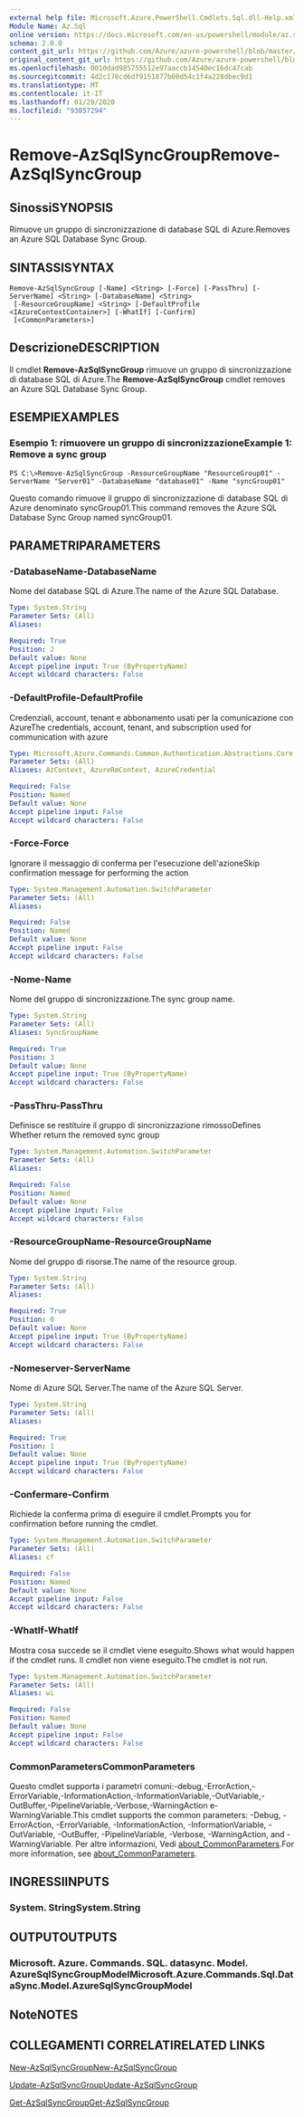 ```yaml
---
external help file: Microsoft.Azure.PowerShell.Cmdlets.Sql.dll-Help.xml
Module Name: Az.Sql
online version: https://docs.microsoft.com/en-us/powershell/module/az.sql/remove-azsqlsyncgroup
schema: 2.0.0
content_git_url: https://github.com/Azure/azure-powershell/blob/master/src/Sql/Sql/help/Remove-AzSqlSyncGroup.md
original_content_git_url: https://github.com/Azure/azure-powershell/blob/master/src/Sql/Sql/help/Remove-AzSqlSyncGroup.md
ms.openlocfilehash: 0010dad985755512e97aaccb14540ec16dc47cab
ms.sourcegitcommit: 4d2c178cd6df9151877b08d54c1f4a228dbec9d1
ms.translationtype: MT
ms.contentlocale: it-IT
ms.lasthandoff: 01/29/2020
ms.locfileid: "93857294"
---
```

# <span data-ttu-id="5ac88-101">Remove-AzSqlSyncGroup</span><span class="sxs-lookup"><span data-stu-id="5ac88-101">Remove-AzSqlSyncGroup</span></span>

## <span data-ttu-id="5ac88-102">Sinossi</span><span class="sxs-lookup"><span data-stu-id="5ac88-102">SYNOPSIS</span></span>
<span data-ttu-id="5ac88-103">Rimuove un gruppo di sincronizzazione di database SQL di Azure.</span><span class="sxs-lookup"><span data-stu-id="5ac88-103">Removes an Azure SQL Database Sync Group.</span></span>

## <span data-ttu-id="5ac88-104">SINTASSI</span><span class="sxs-lookup"><span data-stu-id="5ac88-104">SYNTAX</span></span>

```
Remove-AzSqlSyncGroup [-Name] <String> [-Force] [-PassThru] [-ServerName] <String> [-DatabaseName] <String>
 [-ResourceGroupName] <String> [-DefaultProfile <IAzureContextContainer>] [-WhatIf] [-Confirm]
 [<CommonParameters>]
```

## <span data-ttu-id="5ac88-105">Descrizione</span><span class="sxs-lookup"><span data-stu-id="5ac88-105">DESCRIPTION</span></span>
<span data-ttu-id="5ac88-106">Il cmdlet **Remove-AzSqlSyncGroup** rimuove un gruppo di sincronizzazione di database SQL di Azure.</span><span class="sxs-lookup"><span data-stu-id="5ac88-106">The **Remove-AzSqlSyncGroup** cmdlet removes an Azure SQL Database Sync Group.</span></span>

## <span data-ttu-id="5ac88-107">ESEMPI</span><span class="sxs-lookup"><span data-stu-id="5ac88-107">EXAMPLES</span></span>

### <span data-ttu-id="5ac88-108">Esempio 1: rimuovere un gruppo di sincronizzazione</span><span class="sxs-lookup"><span data-stu-id="5ac88-108">Example 1: Remove a sync group</span></span>
```
PS C:\>Remove-AzSqlSyncGroup -ResourceGroupName "ResourceGroup01" -ServerName "Server01" -DatabaseName "database01" -Name "syncGroup01"
```

<span data-ttu-id="5ac88-109">Questo comando rimuove il gruppo di sincronizzazione di database SQL di Azure denominato syncGroup01.</span><span class="sxs-lookup"><span data-stu-id="5ac88-109">This command removes the Azure SQL Database Sync Group named syncGroup01.</span></span>

## <span data-ttu-id="5ac88-110">PARAMETRI</span><span class="sxs-lookup"><span data-stu-id="5ac88-110">PARAMETERS</span></span>

### <span data-ttu-id="5ac88-111">-DatabaseName</span><span class="sxs-lookup"><span data-stu-id="5ac88-111">-DatabaseName</span></span>
<span data-ttu-id="5ac88-112">Nome del database SQL di Azure.</span><span class="sxs-lookup"><span data-stu-id="5ac88-112">The name of the Azure SQL Database.</span></span>

```yaml
Type: System.String
Parameter Sets: (All)
Aliases:

Required: True
Position: 2
Default value: None
Accept pipeline input: True (ByPropertyName)
Accept wildcard characters: False
```

### <span data-ttu-id="5ac88-113">-DefaultProfile</span><span class="sxs-lookup"><span data-stu-id="5ac88-113">-DefaultProfile</span></span>
<span data-ttu-id="5ac88-114">Credenziali, account, tenant e abbonamento usati per la comunicazione con Azure</span><span class="sxs-lookup"><span data-stu-id="5ac88-114">The credentials, account, tenant, and subscription used for communication with azure</span></span>

```yaml
Type: Microsoft.Azure.Commands.Common.Authentication.Abstractions.Core.IAzureContextContainer
Parameter Sets: (All)
Aliases: AzContext, AzureRmContext, AzureCredential

Required: False
Position: Named
Default value: None
Accept pipeline input: False
Accept wildcard characters: False
```

### <span data-ttu-id="5ac88-115">-Force</span><span class="sxs-lookup"><span data-stu-id="5ac88-115">-Force</span></span>
<span data-ttu-id="5ac88-116">Ignorare il messaggio di conferma per l'esecuzione dell'azione</span><span class="sxs-lookup"><span data-stu-id="5ac88-116">Skip confirmation message for performing the action</span></span>

```yaml
Type: System.Management.Automation.SwitchParameter
Parameter Sets: (All)
Aliases:

Required: False
Position: Named
Default value: None
Accept pipeline input: False
Accept wildcard characters: False
```

### <span data-ttu-id="5ac88-117">-Nome</span><span class="sxs-lookup"><span data-stu-id="5ac88-117">-Name</span></span>
<span data-ttu-id="5ac88-118">Nome del gruppo di sincronizzazione.</span><span class="sxs-lookup"><span data-stu-id="5ac88-118">The sync group name.</span></span>

```yaml
Type: System.String
Parameter Sets: (All)
Aliases: SyncGroupName

Required: True
Position: 3
Default value: None
Accept pipeline input: True (ByPropertyName)
Accept wildcard characters: False
```

### <span data-ttu-id="5ac88-119">-PassThru</span><span class="sxs-lookup"><span data-stu-id="5ac88-119">-PassThru</span></span>
<span data-ttu-id="5ac88-120">Definisce se restituire il gruppo di sincronizzazione rimosso</span><span class="sxs-lookup"><span data-stu-id="5ac88-120">Defines Whether return the removed sync group</span></span>

```yaml
Type: System.Management.Automation.SwitchParameter
Parameter Sets: (All)
Aliases:

Required: False
Position: Named
Default value: None
Accept pipeline input: False
Accept wildcard characters: False
```

### <span data-ttu-id="5ac88-121">-ResourceGroupName</span><span class="sxs-lookup"><span data-stu-id="5ac88-121">-ResourceGroupName</span></span>
<span data-ttu-id="5ac88-122">Nome del gruppo di risorse.</span><span class="sxs-lookup"><span data-stu-id="5ac88-122">The name of the resource group.</span></span>

```yaml
Type: System.String
Parameter Sets: (All)
Aliases:

Required: True
Position: 0
Default value: None
Accept pipeline input: True (ByPropertyName)
Accept wildcard characters: False
```

### <span data-ttu-id="5ac88-123">-Nomeserver</span><span class="sxs-lookup"><span data-stu-id="5ac88-123">-ServerName</span></span>
<span data-ttu-id="5ac88-124">Nome di Azure SQL Server.</span><span class="sxs-lookup"><span data-stu-id="5ac88-124">The name of the Azure SQL Server.</span></span>

```yaml
Type: System.String
Parameter Sets: (All)
Aliases:

Required: True
Position: 1
Default value: None
Accept pipeline input: True (ByPropertyName)
Accept wildcard characters: False
```

### <span data-ttu-id="5ac88-125">-Confermare</span><span class="sxs-lookup"><span data-stu-id="5ac88-125">-Confirm</span></span>
<span data-ttu-id="5ac88-126">Richiede la conferma prima di eseguire il cmdlet.</span><span class="sxs-lookup"><span data-stu-id="5ac88-126">Prompts you for confirmation before running the cmdlet.</span></span>

```yaml
Type: System.Management.Automation.SwitchParameter
Parameter Sets: (All)
Aliases: cf

Required: False
Position: Named
Default value: None
Accept pipeline input: False
Accept wildcard characters: False
```

### <span data-ttu-id="5ac88-127">-WhatIf</span><span class="sxs-lookup"><span data-stu-id="5ac88-127">-WhatIf</span></span>
<span data-ttu-id="5ac88-128">Mostra cosa succede se il cmdlet viene eseguito.</span><span class="sxs-lookup"><span data-stu-id="5ac88-128">Shows what would happen if the cmdlet runs.</span></span>
<span data-ttu-id="5ac88-129">Il cmdlet non viene eseguito.</span><span class="sxs-lookup"><span data-stu-id="5ac88-129">The cmdlet is not run.</span></span>

```yaml
Type: System.Management.Automation.SwitchParameter
Parameter Sets: (All)
Aliases: wi

Required: False
Position: Named
Default value: None
Accept pipeline input: False
Accept wildcard characters: False
```

### <span data-ttu-id="5ac88-130">CommonParameters</span><span class="sxs-lookup"><span data-stu-id="5ac88-130">CommonParameters</span></span>
<span data-ttu-id="5ac88-131">Questo cmdlet supporta i parametri comuni:-debug,-ErrorAction,-ErrorVariable,-InformationAction,-InformationVariable,-OutVariable,-OutBuffer,-PipelineVariable,-Verbose,-WarningAction e-WarningVariable.</span><span class="sxs-lookup"><span data-stu-id="5ac88-131">This cmdlet supports the common parameters: -Debug, -ErrorAction, -ErrorVariable, -InformationAction, -InformationVariable, -OutVariable, -OutBuffer, -PipelineVariable, -Verbose, -WarningAction, and -WarningVariable.</span></span> <span data-ttu-id="5ac88-132">Per altre informazioni, Vedi [about_CommonParameters](https://go.microsoft.com/fwlink/?LinkID=113216).</span><span class="sxs-lookup"><span data-stu-id="5ac88-132">For more information, see [about_CommonParameters](https://go.microsoft.com/fwlink/?LinkID=113216).</span></span>

## <span data-ttu-id="5ac88-133">INGRESSI</span><span class="sxs-lookup"><span data-stu-id="5ac88-133">INPUTS</span></span>

### <span data-ttu-id="5ac88-134">System. String</span><span class="sxs-lookup"><span data-stu-id="5ac88-134">System.String</span></span>

## <span data-ttu-id="5ac88-135">OUTPUT</span><span class="sxs-lookup"><span data-stu-id="5ac88-135">OUTPUTS</span></span>

### <span data-ttu-id="5ac88-136">Microsoft. Azure. Commands. SQL. datasync. Model. AzureSqlSyncGroupModel</span><span class="sxs-lookup"><span data-stu-id="5ac88-136">Microsoft.Azure.Commands.Sql.DataSync.Model.AzureSqlSyncGroupModel</span></span>

## <span data-ttu-id="5ac88-137">Note</span><span class="sxs-lookup"><span data-stu-id="5ac88-137">NOTES</span></span>

## <span data-ttu-id="5ac88-138">COLLEGAMENTI CORRELATI</span><span class="sxs-lookup"><span data-stu-id="5ac88-138">RELATED LINKS</span></span>

[<span data-ttu-id="5ac88-139">New-AzSqlSyncGroup</span><span class="sxs-lookup"><span data-stu-id="5ac88-139">New-AzSqlSyncGroup</span></span>](./New-AzSqlSyncGroup.md)

[<span data-ttu-id="5ac88-140">Update-AzSqlSyncGroup</span><span class="sxs-lookup"><span data-stu-id="5ac88-140">Update-AzSqlSyncGroup</span></span>](./Update-AzSqlSyncGroup.md)

[<span data-ttu-id="5ac88-141">Get-AzSqlSyncGroup</span><span class="sxs-lookup"><span data-stu-id="5ac88-141">Get-AzSqlSyncGroup</span></span>](./Get-AzSqlSyncGroup.md)

